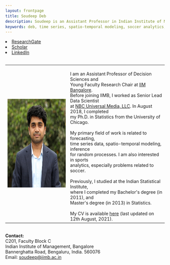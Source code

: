 ```yaml
---
layout: frontpage
title: Soudeep Deb
description: Soudeep is an Assistant Professor in Indian Institute of Management, Bangalore. 
keywords: deb, time series, spatio-temporal modeling, soccer analytics, forecasting, IIMB.
---
```


<div class="navbar">
  <div class="navbar-inner">
    <div class="nav">
        <li><a href="https://www.researchgate.net/profile/Soudeep_Deb" target="_blank">ResearchGate</a></li>
        <li><a href="https://scholar.google.com/citations?user=HjWwFs8AAAAJ&hl=en&oi=ao" target="_blank">Scholar</a></li>
        <li><a href="https://www.linkedin.com/in/debsoudeep/" target="_blank">LinkedIn</a></li>
        </div>
  </div>
</div>

<table class="wide">
<tr>
<td class="left">
    <img id="frontphoto" src="soudeep-pic3.png" width="280" height="280" alt="" />
</td>
&nbsp; &nbsp; &nbsp; &nbsp; 
<td class="left">
<br> I am an Assistant Professor of Decision Sciences and   
<br> Young Faculty Research Chair at <a href="https://www.iimb.ac.in/user/196/soudeep-deb" target="_blank">IIM Bangalore</a>. 
<br> Before joining IIMB, I worked as Senior Lead Data Scientist 
<br> at <a href="http://www.nbcuniversal.com/" target="_blank">NBC Universal Media, LLC</a>. In August 2018, I completed 
<br> my Ph.D. in Statistics from the University of Chicago.
<br> 
<br> My primary field of work is related to forecasting, 
<br> time series data, spatio-temporal modeling, inference 
<br> for random processes. I am also interested in sports 
<br> analytics, especially problems related to soccer.
<br>
<br> Previously, I studied at the Indian Statistical Institute, 
<br> where I completed my Bachelor's degree (in 2011), and 
<br> Master's  degree (in 2013) in Statistics.
<br> 
<br> My CV is available <a href="https://soudeepd.github.io/Resume/CV_DebSoudeep.pdf" target="_blank">here</a> (last updated on 12th August, 2021).
</td>
</tr>
</table>

<tr>
<td class="left">
<br> <b> Contact: </b>
<br> C201, Faculty Block C
<br> Indian Institute of Management, Bangalore
<br> Bannerghatta Road, Bengaluru, India. 560076
<br> Email: <a href="mailto:soudeep@iimb.ac.in" target="_blank">soudeep@iimb.ac.in</a>
</td>
</tr>

